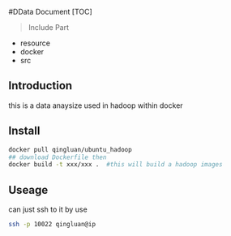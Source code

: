 #DData  Document
[TOC]

>Include Part
 - resource
 - docker
 - src
 
## Introduction 
this is a data anaysize used in hadoop within docker 

## Install 

```sh
docker pull qingluan/ubuntu_hadoop
## download Dockerfile then 
docker build -t xxx/xxx .  #this will build a hadoop images
```
## Useage 

can just ssh to it by use 

```bash
ssh -p 10022 qingluan@ip
```



